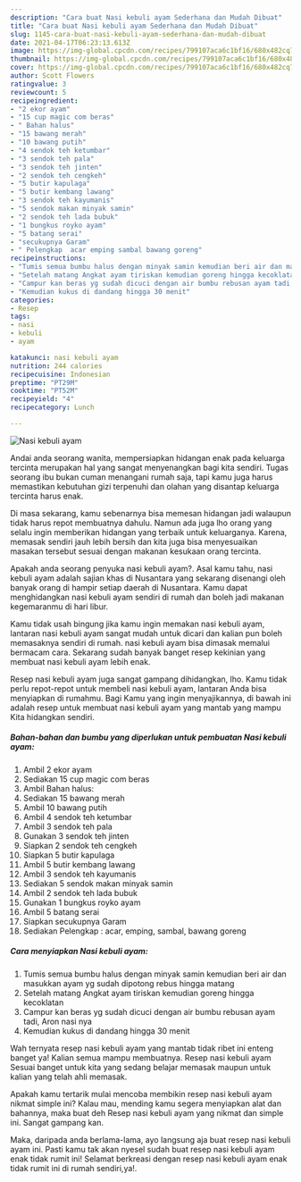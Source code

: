 ```yaml
---
description: "Cara buat Nasi kebuli ayam Sederhana dan Mudah Dibuat"
title: "Cara buat Nasi kebuli ayam Sederhana dan Mudah Dibuat"
slug: 1145-cara-buat-nasi-kebuli-ayam-sederhana-dan-mudah-dibuat
date: 2021-04-17T06:23:13.613Z
image: https://img-global.cpcdn.com/recipes/799107aca6c1bf16/680x482cq70/nasi-kebuli-ayam-foto-resep-utama.jpg
thumbnail: https://img-global.cpcdn.com/recipes/799107aca6c1bf16/680x482cq70/nasi-kebuli-ayam-foto-resep-utama.jpg
cover: https://img-global.cpcdn.com/recipes/799107aca6c1bf16/680x482cq70/nasi-kebuli-ayam-foto-resep-utama.jpg
author: Scott Flowers
ratingvalue: 3
reviewcount: 5
recipeingredient:
- "2 ekor ayam"
- "15 cup magic com beras"
- " Bahan halus"
- "15 bawang merah"
- "10 bawang putih"
- "4 sendok teh ketumbar"
- "3 sendok teh pala"
- "3 sendok teh jinten"
- "2 sendok teh cengkeh"
- "5 butir kapulaga"
- "5 butir kembang lawang"
- "3 sendok teh kayumanis"
- "5 sendok makan minyak samin"
- "2 sendok teh lada bubuk"
- "1 bungkus royko ayam"
- "5 batang serai"
- "secukupnya Garam"
- " Pelengkap  acar emping sambal bawang goreng"
recipeinstructions:
- "Tumis semua bumbu halus dengan minyak samin kemudian beri air dan masukkan ayam yg sudah dipotong rebus hingga matang"
- "Setelah matang Angkat ayam tiriskan kemudian goreng hingga kecoklatan"
- "Campur kan beras yg sudah dicuci dengan air bumbu rebusan ayam tadi, Aron nasi nya"
- "Kemudian kukus di dandang hingga 30 menit"
categories:
- Resep
tags:
- nasi
- kebuli
- ayam

katakunci: nasi kebuli ayam 
nutrition: 244 calories
recipecuisine: Indonesian
preptime: "PT29M"
cooktime: "PT52M"
recipeyield: "4"
recipecategory: Lunch

---
```



![Nasi kebuli ayam](https://img-global.cpcdn.com/recipes/799107aca6c1bf16/680x482cq70/nasi-kebuli-ayam-foto-resep-utama.jpg)

Andai anda seorang wanita, mempersiapkan hidangan enak pada keluarga tercinta merupakan hal yang sangat menyenangkan bagi kita sendiri. Tugas seorang ibu bukan cuman menangani rumah saja, tapi kamu juga harus memastikan kebutuhan gizi terpenuhi dan olahan yang disantap keluarga tercinta harus enak.

Di masa  sekarang, kamu sebenarnya bisa memesan hidangan jadi walaupun tidak harus repot membuatnya dahulu. Namun ada juga lho orang yang selalu ingin memberikan hidangan yang terbaik untuk keluarganya. Karena, memasak sendiri jauh lebih bersih dan kita juga bisa menyesuaikan masakan tersebut sesuai dengan makanan kesukaan orang tercinta. 



Apakah anda seorang penyuka nasi kebuli ayam?. Asal kamu tahu, nasi kebuli ayam adalah sajian khas di Nusantara yang sekarang disenangi oleh banyak orang di hampir setiap daerah di Nusantara. Kamu dapat menghidangkan nasi kebuli ayam sendiri di rumah dan boleh jadi makanan kegemaranmu di hari libur.

Kamu tidak usah bingung jika kamu ingin memakan nasi kebuli ayam, lantaran nasi kebuli ayam sangat mudah untuk dicari dan kalian pun boleh memasaknya sendiri di rumah. nasi kebuli ayam bisa dimasak memalui bermacam cara. Sekarang sudah banyak banget resep kekinian yang membuat nasi kebuli ayam lebih enak.

Resep nasi kebuli ayam juga sangat gampang dihidangkan, lho. Kamu tidak perlu repot-repot untuk membeli nasi kebuli ayam, lantaran Anda bisa menyiapkan di rumahmu. Bagi Kamu yang ingin menyajikannya, di bawah ini adalah resep untuk membuat nasi kebuli ayam yang mantab yang mampu Kita hidangkan sendiri.

<!--inarticleads1-->

##### Bahan-bahan dan bumbu yang diperlukan untuk pembuatan Nasi kebuli ayam:

1. Ambil 2 ekor ayam
1. Sediakan 15 cup magic com beras
1. Ambil  Bahan halus:
1. Sediakan 15 bawang merah
1. Ambil 10 bawang putih
1. Ambil 4 sendok teh ketumbar
1. Ambil 3 sendok teh pala
1. Gunakan 3 sendok teh jinten
1. Siapkan 2 sendok teh cengkeh
1. Siapkan 5 butir kapulaga
1. Ambil 5 butir kembang lawang
1. Ambil 3 sendok teh kayumanis
1. Sediakan 5 sendok makan minyak samin
1. Ambil 2 sendok teh lada bubuk
1. Gunakan 1 bungkus royko ayam
1. Ambil 5 batang serai
1. Siapkan secukupnya Garam
1. Sediakan  Pelengkap : acar, emping, sambal, bawang goreng




<!--inarticleads2-->

##### Cara menyiapkan Nasi kebuli ayam:

1. Tumis semua bumbu halus dengan minyak samin kemudian beri air dan masukkan ayam yg sudah dipotong rebus hingga matang
1. Setelah matang Angkat ayam tiriskan kemudian goreng hingga kecoklatan
1. Campur kan beras yg sudah dicuci dengan air bumbu rebusan ayam tadi, Aron nasi nya
1. Kemudian kukus di dandang hingga 30 menit




Wah ternyata resep nasi kebuli ayam yang mantab tidak ribet ini enteng banget ya! Kalian semua mampu membuatnya. Resep nasi kebuli ayam Sesuai banget untuk kita yang sedang belajar memasak maupun untuk kalian yang telah ahli memasak.

Apakah kamu tertarik mulai mencoba membikin resep nasi kebuli ayam nikmat simple ini? Kalau mau, mending kamu segera menyiapkan alat dan bahannya, maka buat deh Resep nasi kebuli ayam yang nikmat dan simple ini. Sangat gampang kan. 

Maka, daripada anda berlama-lama, ayo langsung aja buat resep nasi kebuli ayam ini. Pasti kamu tak akan nyesel sudah buat resep nasi kebuli ayam enak tidak rumit ini! Selamat berkreasi dengan resep nasi kebuli ayam enak tidak rumit ini di rumah sendiri,ya!.

